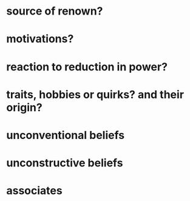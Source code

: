 
# source of renown?

# motivations?

# reaction to reduction in power?

# traits, hobbies or quirks?  and their origin?

# unconventional beliefs

# unconstructive beliefs

# associates